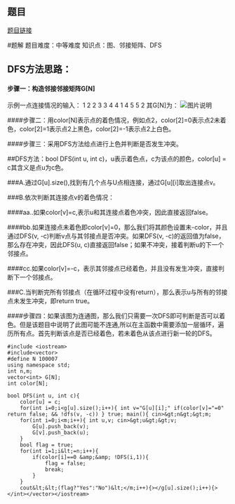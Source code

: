 ## 题目
[题目链接](https://www.nowcoder.com/practice/f4b8d0481c7b4278b9b406b636e3c7db?tpId=182&tqId=318603&sourceUrl=/exam/oj&channenl=wgithub&fromPut=wgithub)

#题解
题目难度：中等难度
知识点：图、邻接矩阵、DFS
## DFS方法思路：
#### 步骤一：构造邻接邻接矩阵G[N]
示例一点连接情况的输入：
1 2
2 3
3 4
4 1
4 5
5 2
其G[N]为：
![图片说明](https://uploadfiles.nowcoder.com/images/20200413/735510_1586782612694_072774B6B658B3603E1AA7198722775C "图片标题") 

####步骤二：用color[N]表示点的着色情况，例如点2，color[2]=0表示点2未着色，color[2]=1表示点2上黑色，color[2]=-1表示点2上白色。

####步骤三：采用DFS方法给点进行上色并判断是否发生冲突。

##DFS方法：bool DFS(int u, int c)，u表示着色点，c为该点的颜色，color[u] = c其含义是点u为c色。

###A.通过G[u].size(),找到有几个点与U点相连接，通过G[u][i]取出连接点v。

###B.依次判断其连接点v的着色情况：

####aa..如果color[v]=c,表示u和其连接点着色冲突，因此直接返回false。

####bb.如果连接点未着色即color[v]=0，那么我们将其颜色设置未-color，并且通过DFS(v, -c)判断v点与其邻接点是否冲突。如果DFS(v, -c)的返回值为false，那么存在冲突，因此DFS(u, c)直接返回false；如果不冲突，接着判断u的下一个邻接点。

####cc.如果color[v]=-c，表示其邻接点已经着色，并且没有发生冲突，直接判断下一个邻接点。

###C.当判断完所有邻接点（在循环过程中没有return），那么表示u与所有的邻接点未发生冲突，即return true。

####步骤四：如果该图为连通图，那么我们只需要一次DFS即可判断是否可以着色。但是该题目中说明了此图可能不连通,所以在主函数中需要添加一层循环，遍历所有点。首先判断该点是否已经着色，若未着色从该点进行新一轮的DFS。


```
#include <iostream>
#include<vector>
#define N 100007
using namespace std;
int n,m;
vector<int> G[N];
int color[N];
 
bool DFS(int u, int c){
    color[u] = c;
    for(int i=0;i<g[u].size();i++){ int v="G[u][i];" if(color[v]="=0" return false; && !dfs(v, -c)) } true; main(){ cin>&gt;n&gt;&gt;m;
    for(int i=0;i<m;i++){ int u,v; cin>&gt;u&gt;&gt;v;
        G[u].push_back(v);
        G[v].push_back(u);
    }
    bool flag = true;
    for(int i=1;i&lt;=n;i++){
        if(color[i]==0 &amp;&amp; !DFS(i,1)){
            flag = false;
            break;
        }
    }
    cout&lt;&lt;(flag?"Yes":"No")&lt;</m;i++){></g[u].size();i++){></int></vector></iostream>